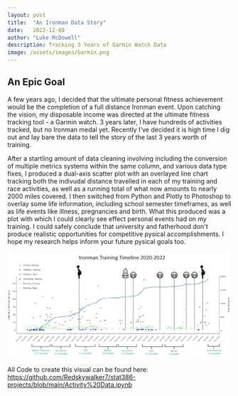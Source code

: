 ```yaml
---
layout: post
title:  "An Ironman Data Story"
date:   2022-12-08
author: "Luke McDowell"
description: Tracking 3 Years of Garmin Watch Data
image: /assets/images/Garmin.png
---
```


## An Epic Goal
A few years ago, I decided that the ultimate personal fitness achievement would be the completion of a full distance Ironman event. Upon catching the vision, my disposable income was directed at the ultimate fitness tracking tool - a Garmin watch. 3 years later, I have hundreds of activities tracked, but no Ironman medal yet. Recently I've decided it is high time I dig out and lay bare the data to tell the story of the last 3 years worth of training. 

After a startling amount of data cleaning involving including the conversion of multiple metrics systems within the same column, and various data type fixes, I produced a dual-axis scatter plot with an overlayed line chart tracking both the indivudal distance travelled in each of my training and race activities, as well as a running total of what now amounts to nearly 2000 miles covered. I then switched from Python and Plotly to Photoshop to overlay some life information, including school semester timeframes, as well as life events like illness, pregnancies and birth. What this produced was a plot with which I could clearly see effect personal events had on my training. I could safely conclude that university and fatherhood don't produce realistic opportunities for competitive pysical accomplishments. I hope my research helps inform your future pysical goals too. 

![image:](https://github.com/Redskywalker7/stat386-projects/blob/main/assets/images/Plot.png?raw=true)

All Code to create this visual can be found here:
https://github.com/Redskywalker7/stat386-projects/blob/main/Activity%20Data.ipynb
